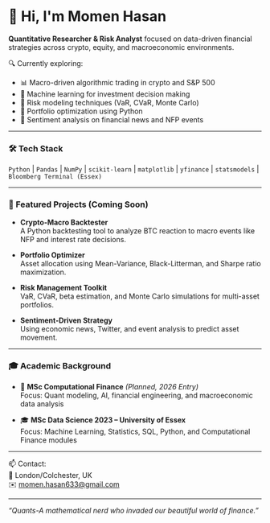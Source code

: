# 👋 Hi, I'm Momen Hasan

**Quantitative Researcher & Risk Analyst** focused on data-driven financial strategies across crypto, equity, and macroeconomic environments.

🔍 Currently exploring:
- 📊 Macro-driven algorithmic trading in crypto and S&P 500
- 🧠 Machine learning for investment decision making
- 💼 Risk modeling techniques (VaR, CVaR, Monte Carlo)
- 🧮 Portfolio optimization using Python
- 📰 Sentiment analysis on financial news and NFP events

---

### 🛠 Tech Stack

`Python` | `Pandas` | `NumPy` | `scikit-learn` | `matplotlib` | `yfinance` | `statsmodels` | `Bloomberg Terminal (Essex)`  

---

### 📌 Featured Projects (Coming Soon)

- **Crypto-Macro Backtester**  
  A Python backtesting tool to analyze BTC reaction to macro events like NFP and interest rate decisions.

- **Portfolio Optimizer**  
  Asset allocation using Mean-Variance, Black-Litterman, and Sharpe ratio maximization.

- **Risk Management Toolkit**  
  VaR, CVaR, beta estimation, and Monte Carlo simulations for multi-asset portfolios.

- **Sentiment-Driven Strategy**  
  Using economic news, Twitter, and event analysis to predict asset movement.

---

### 🎓 Academic Background

- 🎯 **MSc Computational Finance** *(Planned, 2026 Entry)*  
  Focus: Quant modeling, AI, financial engineering, and macroeconomic data analysis

- 🎓 **MSc Data Science 2023  – University of Essex**  
  Focus: Machine Learning, Statistics, SQL, Python, and Computational Finance modules

---

📫 Contact:  
📍 London/Colchester, UK  
✉️ momen.hasan633@gmail.com

---

*“Quants-A mathematical nerd who invaded our beautiful world of finance.”*

